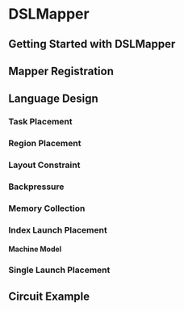 # DSLMapper
## Getting Started with DSLMapper

## Mapper Registration

## Language Design

### Task Placement

### Region Placement

### Layout Constraint

### Backpressure

### Memory Collection

### Index Launch Placement

#### Machine Model

### Single Launch Placement

## Circuit Example
